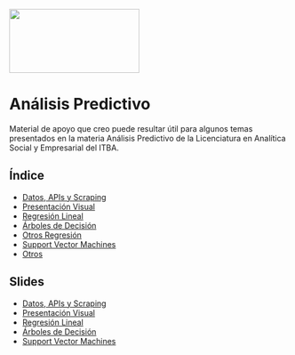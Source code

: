 <a href="url"><img src="https://www.itba.edu.ar/wp-content/uploads/2020/03/Marca-ITBA-Color-ALTA.png" height="115" width="234" ></a>

# Análisis Predictivo

Material de apoyo que creo puede resultar útil para algunos temas presentados en la materia Análisis Predictivo de la
Licenciatura en Analítica Social y Empresarial del ITBA. 

## Índice
* [Datos, APIs y Scraping](https://github.com/LCaravaggio/AnalisisPredictivo/tree/master/01_Apis_Scraping_Datos)
* [Presentación Visual](https://github.com/LCaravaggio/AnalisisPredictivo/tree/master/02_Presentaci%C3%B3n_Visual)
* [Regresión Lineal](https://github.com/LCaravaggio/AnalisisPredictivo/tree/master/03_Regresi%C3%B3n_Lineal)
* [Árboles de Decisión](https://github.com/LCaravaggio/AnalisisPredictivo/tree/master/04_%C3%81rboles)
* [Otros Regresión](https://github.com/LCaravaggio/AnalisisPredictivo/tree/master/05_Otros_Regresi%C3%B3n)
* [Support Vector Machines](https://github.com/LCaravaggio/AnalisisPredictivo/tree/master/06_SVM)
* [Otros](https://github.com/LCaravaggio/AnalisisPredictivo/tree/master/07_Otros)

## Slides
* [Datos, APIs y Scraping](https://docs.google.com/presentation/d/1P4rZ7IboAItwPGi-8UfU5qBFsuKPTec7rkeMbeMVgZk/edit?usp=sharing)
* [Presentación Visual](https://docs.google.com/presentation/d/1Rg5totHEULDX3AlqIf7qSzswuhqzP4dfhk4G7BFnccI/edit?usp=sharing)
* [Regresión Lineal](https://docs.google.com/presentation/d/1MELKMIqsMDmS5LwMnr8soVNR90g8j4GZK6bCBFF17N8/edit?usp=sharing)
* [Árboles de Decisión](https://docs.google.com/presentation/d/1DxqJpG0t41zWIAzI0op3LHqINr5NkcEzmhI44S4DXf4/edit?usp=sharing)
* [Support Vector Machines](https://docs.google.com/presentation/d/1orZnj6ymJBJBbZ-s2RoiJCIqdhzNbzN1owwrSpK1Doo/edit?usp=sharing)
